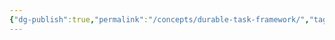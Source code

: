 ```yaml
---
{"dg-publish":true,"permalink":"/concepts/durable-task-framework/","tags":["concept/SRE/cloud/azure /sdk","review"]}
---
```



